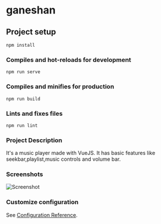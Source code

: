 # ganeshan

## Project setup
```
npm install
```

### Compiles and hot-reloads for development
```
npm run serve
```

### Compiles and minifies for production
```
npm run build
```

### Lints and fixes files
```
npm run lint
```
### Project Description
 It's a music player made with VueJS. It has basic features like seekbar,playlist,music controls and volume bar.
### Screenshots
 ![Screenshot](Screenshot_2021-10-15_01-29-48.xcf)
### Customize configuration
See [Configuration Reference](https://cli.vuejs.org/config/).



